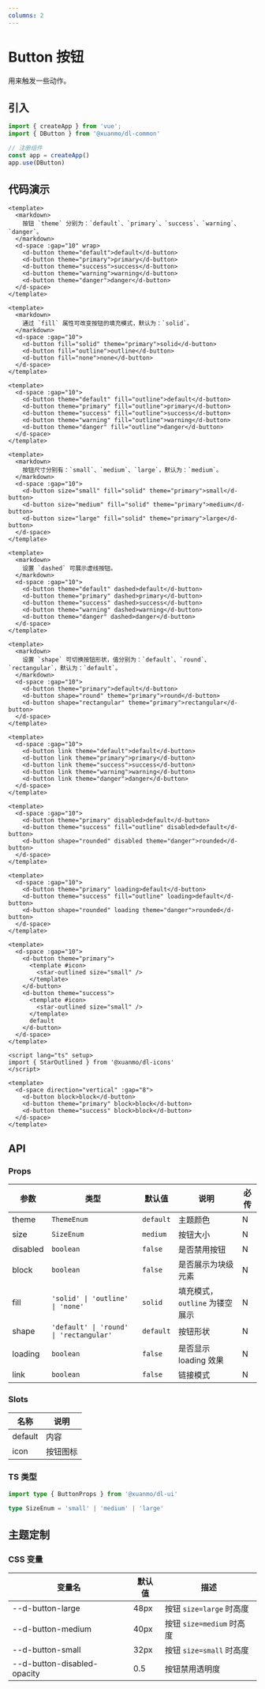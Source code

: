 ```yaml
---
columns: 2
---
```


# Button 按钮

用来触发一些动作。

## 引入

```typescript
import { createApp } from 'vue';
import { DButton } from '@xuanmo/dl-common'

// 注册组件
const app = createApp()
app.use(DButton)
```

## 代码演示

```vue client=PC playground=3hbs5el title=基础用法
<template>
  <markdown>
    按钮 `theme` 分别为：`default`、`primary`、`success`、`warning`、`danger`。
  </markdown>
  <d-space :gap="10" wrap>
    <d-button theme="default">default</d-button>
    <d-button theme="primary">primary</d-button>
    <d-button theme="success">success</d-button>
    <d-button theme="warning">warning</d-button>
    <d-button theme="danger">danger</d-button>
  </d-space>
</template>
```

```vue client=PC playground=3qt7u5f title=填充模式
<template>
  <markdown>
    通过 `fill` 属性可改变按钮的填充模式，默认为：`solid`。
  </markdown>
  <d-space :gap="10">
    <d-button fill="solid" theme="primary">solid</d-button>
    <d-button fill="outline">outline</d-button>
    <d-button fill="none">none</d-button>
  </d-space>
</template>
```

```vue client=PC playground=1kcishh title=镂空主题
<template>
  <d-space :gap="10">
    <d-button theme="default" fill="outline">default</d-button>
    <d-button theme="primary" fill="outline">primary</d-button>
    <d-button theme="success" fill="outline">success</d-button>
    <d-button theme="warning" fill="outline">warning</d-button>
    <d-button theme="danger" fill="outline">danger</d-button>
  </d-space>
</template>
```

```vue client=PC playground=31fd1au title=按钮尺寸
<template>
  <markdown>
    按钮尺寸分别有：`small`、`medium`、`large`，默认为：`medium`。
  </markdown>
  <d-space :gap="10">
    <d-button size="small" fill="solid" theme="primary">small</d-button>
    <d-button size="medium" fill="solid" theme="primary">medium</d-button>
    <d-button size="large" fill="solid" theme="primary">large</d-button>
  </d-space>
</template>
```

```vue client=PC playground=1kcishh title=虚线模式
<template>
  <markdown>
    设置 `dashed` 可展示虚线按钮。
  </markdown>
  <d-space :gap="10">
    <d-button theme="default" dashed>default</d-button>
    <d-button theme="primary" dashed>primary</d-button>
    <d-button theme="success" dashed>success</d-button>
    <d-button theme="warning" dashed>warning</d-button>
    <d-button theme="danger" dashed>danger</d-button>
  </d-space>
</template>
```

```vue client=PC playground=1i7qpa6 title=形状
<template>
  <markdown>
    设置 `shape` 可切换按钮形状，值分别为：`default`、`round`、`rectangular`，默认为：`default`。
  </markdown>
  <d-space :gap="10">
    <d-button theme="primary">default</d-button>
    <d-button shape="round" theme="primary">round</d-button>
    <d-button shape="rectangular" theme="primary">rectangular</d-button>
  </d-space>
</template>
```

```vue client=PC playground=3jttodi title=链接模式
<template>
  <d-space :gap="10">
    <d-button link theme="default">default</d-button>
    <d-button link theme="primary">primary</d-button>
    <d-button link theme="success">success</d-button>
    <d-button link theme="warning">warning</d-button>
    <d-button link theme="danger">danger</d-button>
  </d-space>
</template>
```

```vue client=PC playground=1qj33c9 title=禁用状态
<template>
  <d-space :gap="10">
    <d-button theme="primary" disabled>default</d-button>
    <d-button theme="success" fill="outline" disabled>default</d-button>
    <d-button shape="rounded" disabled theme="danger">rounded</d-button>
  </d-space>
</template>
```

```vue client=PC playground=dl1jbm title=加载状态
<template>
  <d-space :gap="10">
    <d-button theme="primary" loading>default</d-button>
    <d-button theme="success" fill="outline" loading>default</d-button>
    <d-button shape="rounded" loading theme="danger">rounded</d-button>
  </d-space>
</template>
```

```vue client=PC playground=3evff5f title=图标模式
<template>
  <d-space :gap="10">
    <d-button theme="primary">
      <template #icon>
        <star-outlined size="small" />
      </template>
    </d-button>
    <d-button theme="success">
      <template #icon>
        <star-outlined size="small" />
      </template>
      default
    </d-button>
  </d-space>
</template>

<script lang="ts" setup>
import { StarOutlined } from '@xuanmo/dl-icons'
</script>
```

```vue client=PC playground=2q78rd7 title=块级元素
<template>
  <d-space direction="vertical" :gap="8">
    <d-button block>block</d-button>
    <d-button theme="primary" block>block</d-button>
    <d-button theme="success" block>block</d-button>
  </d-space>
</template>
```

## API

### Props

|参数|类型|默认值|说明|必传|
|---|----|-----|---|----|
|theme|`ThemeEnum`|`default`|主题颜色|N|
|size|`SizeEnum`|`medium`|按钮大小|N|
|disabled|`boolean`|`false`|是否禁用按钮|N|
|block|`boolean`|`false`|是否展示为块级元素|N|
|fill|`'solid' \| 'outline' \| 'none'`| `solid`| 填充模式，`outline` 为镂空展示 | N |
|shape|`'default' \| 'round' \| 'rectangular'`|`default`|按钮形状|N|
|loading|`boolean`|`false`|是否显示 loading 效果|N|
|link|`boolean`|`false`|链接模式|N|

### Slots

|名称|说明|
|---|----|
|default|内容|
|icon|按钮图标|

### TS 类型

```typescript
import type { ButtonProps } from '@xuanmo/dl-ui'

type SizeEnum = 'small' | 'medium' | 'large'
```

## 主题定制

### CSS 变量

|变量名|默认值|描述|
|-----|-----|----|
|--d-button-large|48px|按钮 `size=large` 时高度|
|--d-button-medium|40px|按钮 `size=medium` 时高度|
|--d-button-small|32px|按钮 `size=small` 时高度|
|--d-button-disabled-opacity|0.5|按钮禁用透明度|
